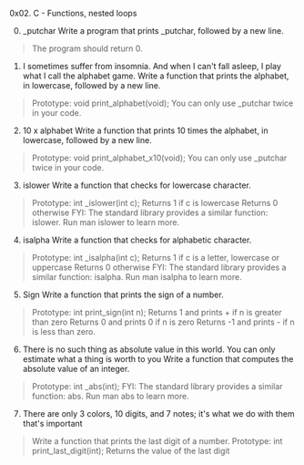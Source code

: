 0x02. C - Functions, nested loops

0. _putchar  Write a program that prints _putchar, followed by a new line.
>The program should return 0.

1. I sometimes suffer from insomnia. And when I can't fall asleep, I play what I call the alphabet game.
Write a function that prints the alphabet, in lowercase, followed by a new line.
>Prototype: void print_alphabet(void);
>You can only use _putchar twice in your code.

2. 10 x alphabet Write a function that prints 10 times the alphabet, in lowercase, followed by a new line.
>Prototype: void print_alphabet_x10(void);
>You can only use _putchar twice in your code.

3. islower Write a function that checks for lowercase character.
>Prototype: int _islower(int c);
>Returns 1 if c is lowercase
>Returns 0 otherwise
>FYI: The standard library provides a similar function: islower. Run man islower to learn more.

4. isalpha Write a function that checks for alphabetic character.
>Prototype: int _isalpha(int c);
>Returns 1 if c is a letter, lowercase or uppercase
>Returns 0 otherwise
>FYI: The standard library provides a similar function: isalpha. Run man isalpha to learn more.

5. Sign Write a function that prints the sign of a number.
>Prototype: int print_sign(int n);
>Returns 1 and prints + if n is greater than zero
>Returns 0 and prints 0 if n is zero
>Returns -1 and prints - if n is less than zero.

6. There is no such thing as absolute value in this world. You can only estimate what a thing is worth to you
Write a function that computes the absolute value of an integer.
>Prototype: int _abs(int);
>FYI: The standard library provides a similar function: abs. Run man abs to learn more.

7. There are only 3 colors, 10 digits, and 7 notes; it's what we do with them that's important
>Write a function that prints the last digit of a number.
>Prototype: int print_last_digit(int);
>Returns the value of the last digit

